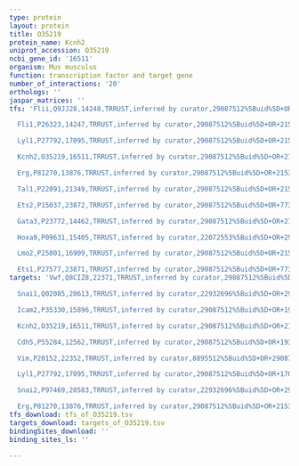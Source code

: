 ```yaml
---
type: protein
layout: protein
title: O35219
protein_name: Kcnh2
uniprot_accession: O35219
ncbi_gene_id: '16511'
organism: Mus musculus
function: transcription factor and target gene
number_of_interactions: '20'
orthologs: ''
jaspar_matrices: ''
tfs: 'Flii,Q9JJ28,14248,TRRUST,inferred by curator,29087512%5Buid%5D+OR+21536859%5Buid%5D,Yes

  Fli1,P26323,14247,TRRUST,inferred by curator,29087512%5Buid%5D+OR+21536859%5Buid%5D,Yes

  Lyl1,P27792,17095,TRRUST,inferred by curator,29087512%5Buid%5D+OR+21536859%5Buid%5D,Yes

  Kcnh2,O35219,16511,TRRUST,inferred by curator,29087512%5Buid%5D+OR+21536859%5Buid%5D,Yes

  Erg,P81270,13876,TRRUST,inferred by curator,29087512%5Buid%5D+OR+21536859%5Buid%5D,Yes

  Tal1,P22091,21349,TRRUST,inferred by curator,29087512%5Buid%5D+OR+21536859%5Buid%5D,Yes

  Ets2,P15037,23872,TRRUST,inferred by curator,29087512%5Buid%5D+OR+7731694%5Buid%5D,Yes

  Gata3,P23772,14462,TRRUST,inferred by curator,29087512%5Buid%5D+OR+21536859%5Buid%5D,Yes

  Hoxa9,P09631,15405,TRRUST,inferred by curator,22072553%5Buid%5D+OR+29087512%5Buid%5D,Yes

  Lmo2,P25801,16909,TRRUST,inferred by curator,29087512%5Buid%5D+OR+21536859%5Buid%5D,Yes

  Ets1,P27577,23871,TRRUST,inferred by curator,29087512%5Buid%5D+OR+7731694%5Buid%5D,Yes'
targets: 'Vwf,Q8CIZ8,22371,TRRUST,inferred by curator,29087512%5Buid%5D+OR+19359602%5Buid%5D,Yes

  Snai1,Q02085,20613,TRRUST,inferred by curator,22932696%5Buid%5D+OR+29087512%5Buid%5D,Yes

  Icam2,P35330,15896,TRRUST,inferred by curator,29087512%5Buid%5D+OR+19359602%5Buid%5D,Yes

  Kcnh2,O35219,16511,TRRUST,inferred by curator,29087512%5Buid%5D+OR+21536859%5Buid%5D,Yes

  Cdh5,P55284,12562,TRRUST,inferred by curator,29087512%5Buid%5D+OR+19359602%5Buid%5D,Yes

  Vim,P20152,22352,TRRUST,inferred by curator,8895512%5Buid%5D+OR+29087512%5Buid%5D,Yes

  Lyl1,P27792,17095,TRRUST,inferred by curator,29087512%5Buid%5D+OR+17053063%5Buid%5D,Yes

  Snai2,P97469,20583,TRRUST,inferred by curator,22932696%5Buid%5D+OR+29087512%5Buid%5D,Yes

  Erg,P81270,13876,TRRUST,inferred by curator,29087512%5Buid%5D+OR+21536859%5Buid%5D,Yes'
tfs_download: tfs_of_O35219.tsv
targets_download: targets_of_O35219.tsv
bindingSites_download: ''
binding_sites_ls: ''

---
```

